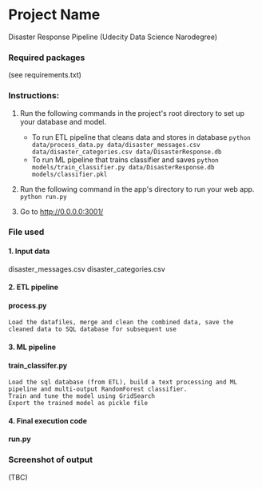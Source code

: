 # Project Name 
Disaster Response Pipeline (Udecity Data Science Narodegree)

### Required packages
(see requirements.txt)

### Instructions:
1. Run the following commands in the project's root directory to set up your database and model.

    - To run ETL pipeline that cleans data and stores in database
        `python data/process_data.py data/disaster_messages.csv data/disaster_categories.csv data/DisasterResponse.db`
    - To run ML pipeline that trains classifier and saves
        `python models/train_classifier.py data/DisasterResponse.db models/classifier.pkl`

2. Run the following command in the app's directory to run your web app.
    `python run.py`

3. Go to http://0.0.0.0:3001/

### File used

#### 1. Input data
disaster_messages.csv 
disaster_categories.csv


#### 2. ETL pipeline
#### process.py
    Load the datafiles, merge and clean the combined data, save the cleaned data to SQL database for subsequent use


#### 3. ML pipeline
#### train_classifer.py
    Load the sql database (from ETL), build a text processing and ML pipeline and multi-output RandomForest classifier. 
    Train and tune the model using GridSearch
    Export the trained model as pickle file


#### 4. Final execution code 
#### run.py 


### Screenshot of output
(TBC)

